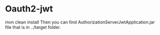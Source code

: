 ﻿# Oauth2-jwt
mvn clean install
Then you can find AuthorizationServerJwtApplication.jar file that is in ../target folder.
